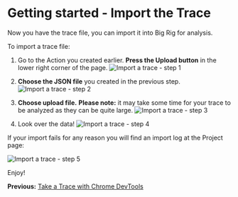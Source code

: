 <!--

Copyright 2015 Google Inc. All rights reserved.

Licensed under the Apache License, Version 2.0 (the "License");
you may not use this file except in compliance with the License.
You may obtain a copy of the License at

    http://www.apache.org/licenses/LICENSE-2.0

Unless required by applicable law or agreed to in writing, software
distributed under the License is distributed on an "AS IS" BASIS,
WITHOUT WARRANTIES OR CONDITIONS OF ANY KIND, either express or implied.
See the License for the specific language governing permissions and
limitations under the License.

-->

# Getting started - Import the Trace

Now you have the trace file, you can import it into Big Rig for analysis.

To import a trace file:

1.  Go to the Action you created earlier. **Press the Upload button** in the lower right corner of the page.
    ![Import a trace - step 1](/images/help/import-trace-1.png)

2.  **Choose the JSON file** you created in the previous step.
    ![Import a trace - step 2](/images/help/import-trace-2.png)

3.  **Choose upload file.** **Please note:** it may take some time for your trace to be analyzed as they can be quite large.
    ![Import a trace - step 3](/images/help/import-trace-3.png)

4.  Look over the data!
    ![Import a trace - step 4](/images/help/import-trace-4.png)

If your import fails for any reason you will find an import log at the Project page:

![Import a trace - step 5](/images/help/import-trace-5.png)


Enjoy!

**Previous:** [Take a Trace with Chrome DevTools](take-a-trace-with-chrome-devtools.html)
